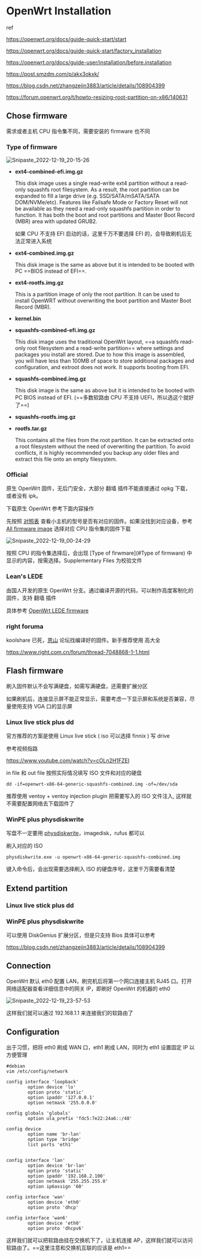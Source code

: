 # OpenWrt Installation

ref

https://openwrt.org/docs/guide-quick-start/start

https://openwrt.org/docs/guide-quick-start/factory_installation

https://openwrt.org/docs/guide-user/installation/before.installation

https://post.smzdm.com/p/akx3okxk/

https://blog.csdn.net/zhangzejin3883/article/details/108904399

https://forum.openwrt.org/t/howto-resizing-root-partition-on-x86/140631

## Chose firmware

需求或者主机 CPU 指令集不同，需要安装的 firmware 也不同

### Type of firmware

![Snipaste_2022-12-19_20-15-26](https://cdn.staticaly.com/gh/dhay3/image-repo@master/20221219/Snipaste_2022-12-19_20-15-26.63ptrl73ork0.webp)

- **ext4-combined-efi.img.gz**

   This disk image uses a single read-write ext4 partition without a read-only squashfs root filesystem. As a result, the root partition can be expanded to fill a large drive (e.g. SSD/SATA/mSATA/SATA DOM/NVMe/etc). Features like Failsafe Mode or Factory Reset will not be available as they need a read-only squashfs partition in order to function. It has both the boot and root partitions and Master Boot Record (MBR) area with updated GRUB2.

  如果 CPU 不支持 EFI 启动的话，这里千万不要选择 EFI 的，会导致刷机后无法正常进入系统

- **ext4-combined.img.gz** 

  This disk image is the same as above but it is intended to be booted with PC ==BIOS instead of EFI==.

- **ext4-rootfs.img.gz** 

  This is a partition image of only the root partition. It can be used to install OpenWRT without overwriting the boot partition and Master Boot Record (MBR).

- **kernel.bin**

- **squashfs-combined-efi.img.gz** 

  This disk image uses the traditional OpenWrt layout, ==a squashfs read-only root filesystem and a read-write partition== where settings and packages you install are stored. Due to how this image is assembled, you will have less than 100MB of space to store additional packages and configuration, and extroot does not work. It supports booting from EFI.

- **squashfs-combined.img.gz** 

  This disk image is the same as above but it is intended to be booted with PC BIOS instead of EFI. (==多数软路由 CPU 不支持 UEFI，所以选这个就好了==)

- **squashfs-rootfs.img.gz**

- **rootfs.tar.gz** 

  This contains all the files from the root partition. It can be extracted onto a root filesystem without the need of overwriting the partition. To avoid conflicts, it is highly recommended you backup any older files and extract this file onto an empty filesystem.

### Official

原生 OpenWrt 固件，无后门安全，大部分 翻墙 插件不能直接通过 opkg 下载，或者没有 ipk。

下载原生 OpenWrt 参考下面内容操作

先按照 [对照表](https://openwrt.org/toh/views/toh_fwdownload) 查看小主机的型号是否有对应的固件。如果没找到对应设备，参考 [All firmware image](https://downloads.openwrt.org/releases/22.03.3/targets/) 选择对应 CPU 指令集的固件下载

![Snipaste_2022-12-19_00-24-29](https://cdn.staticaly.com/gh/dhay3/image-repo@master/Snipaste_2022-12-19_00-24-29.4gwnjctlnea0.webp)

按照 CPU 的指令集选择后，会出现 [Type of firwmare](#Type of firmware) 中显示的内容，按需选择。Supplementary Files 为校验文件

### Lean's LEDE

由国人开发的原生 OpenWrt 分支。通过编译开源的代码，可以制作高度客制化的固件，支持 翻墙 插件

具体参考 [OpenWrt LEDE firmware]()

### right foruma

koolshare 已死，[恩山](https://www.right.com.cn/forum/forum.php) 论坛找编译好的固件。新手推荐使用 高大全

https://www.right.com.cn/forum/thread-7048868-1-1.html

## Flash firmware

刷入固件默认不会写满硬盘，如需写满硬盘，还需要扩展分区

如果刷机后，连接显示屏不能正常显示，需要考虑一下显示屏和系统是否兼容，尽量使用支持 VGA 口的显示屏

### Linux live stick plus dd

官方推荐的方案是使用 Linux live stick ( iso 可以选择 finnix ) 写  drive

参考视频指路

https://www.youtube.com/watch?v=cOLn2H1FZEI

in file 和 out file 按照实际情况填写 ISO 文件和对应的硬盘

```
dd -if=openwrt-x86-64-generic-squashfs-combined.img -of=/dev/sda
```

推荐使用 ventoy + ventoy injection plugin 把需要写入的 ISO 文件注入,   这样就不需要配置网络去下载固件了

### WinPE plus physdiskwrite

写盘不一定要用  [physdiskwrite](https://m0n0.ch/wall/physdiskwrite.php)，imagedisk，rufus 都可以

刷入对应的 ISO

```
physdiskwrite.exe -u openwrt-x86-64-generic-squashfs-combined.img
```

键入命令后，会出现需要选择刷入 ISO 的硬盘序号，这里千万需要看清楚

## Extend partition

### Linux live stick plus dd



### WinPE plus physdiskwrite

可以使用 DiskGenius 扩展分区，但是只支持 Bios 具体可以参考

https://blog.csdn.net/zhangzejin3883/article/details/108904399

## Connection

OpenWrt 默认 eth0 配置 LAN，刷完机后将第一个网口连接主机 RJ45 口。打开网络适配器查看详细信息中的网关 IP，即刷好 OpenWrt 的机器的 eth0

![Snipaste_2022-12-19_23-57-53](https://cdn.staticaly.com/gh/dhay3/image-repo@master/20221219/Snipaste_2022-12-19_23-57-53.24hgp6dsjv34.webp)

这样我们就可以通过 192.168.1.1 来连接我们的软路由了

## Configuration

出于习惯，把将 eth0 刷成 WAN 口，eth1 刷成 LAN，同时为 eth1 设置固定 IP 以方便管理

```
#debian
vim /etc/config/network

config interface 'loopback'
        option device 'lo'
        option proto 'static'
        option ipaddr '127.0.0.1'
        option netmask '255.0.0.0'

config globals 'globals'
        option ula_prefix 'fdc5:7e22:24a6::/48'

config device
        option name 'br-lan'
        option type 'bridge'
        list ports 'eth1'


config interface 'lan'
        option device 'br-lan'
        option proto 'static'
        option ipaddr '192.168.2.100'
        option netmask '255.255.255.0'
        option ip6assign '60'

config interface 'wan'
        option device 'eth0'
        option proto 'dhcp'

config interface 'wan6'
        option device 'eth0'
        option proto 'dhcpv6'
```

这样我们就可以把软路由挂在交换机下了，让主机连接 AP，这样我们就可以访问软路由了。==这里注意和交换机互联的应该是 eth1==
